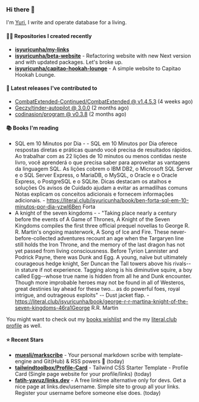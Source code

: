 ### Hi there 👋

I'm [Yuri](https://yuricunha.xyz), I write and operate database for a living.

#### 👨‍💻 Repositories I created recently
- **[isyuricunha/my-links](https://github.com/isyuricunha/my-links)**
- **[isyuricunha/beta-website](https://github.com/isyuricunha/beta-website)** - Refactoring website with new Next version and with updated packages. Let's broke up.
- **[isyuricunha/capitao-hookah-lounge](https://github.com/isyuricunha/capitao-hookah-lounge)** - A simple website to Capitao Hookah Lounge.

#### 🚀 Latest releases I've contributed to


- [CombatExtended-Continued/CombatExtended @ v1.4.5.3](https://github.com/CombatExtended-Continued/CombatExtended/releases/tag/v1.4.5.3) (4 weeks ago)
- [Geczy/tinder-autopilot @ 3.0.0](https://github.com/Geczy/tinder-autopilot/releases/tag/3.0.0) (2 months ago)
- [codinasion/program @ v0.3.8](https://github.com/codinasion/program/releases/tag/v0.3.8) (2 months ago)

#### 📚 Books I'm reading


- SQL em 10 Minutos por Dia -  - SQL em 10 Minutos por Dia oferece respostas diretas e práticas quando você precisa de resultados rápidos. Ao trabalhar com as 22 lições de 10 minutos ou menos contidas neste livro, você aprenderá o que precisa saber para aproveitar as vantagens da linguagem SQL. As lições cobrem o IBM DB2, o Microsoft SQL Server e o SQL Server Express, o MariaDB, o MySQL, o Oracle e o Oracle Express, o PostgreSQL e o SQLite. Dicas destacam os atalhos e soluções Os avisos de Cuidado ajudam a evitar as armadilhas comuns Notas explicam os conceitos adicionais e fornecem informações adicionais. - https://literal.club/isyuricunha/book/ben-forta-sql-em-10-minutos-por-dia-yzwl6Ben Forta
- A knight of the seven kingdoms -  - "Taking place nearly a century before the events of A Game of Thrones, A Knight of the Seven Kingdoms compiles the first three official prequel novellas to George R. R. Martin's ongoing masterwork, A Song of Ice and Fire. These never-before-collected adventures recount an age when the Targaryen line still holds the Iron Throne, and the memory of the last dragon has not yet passed from living consciousness. Before Tyrion Lannister and Podrick Payne, there was Dunk and Egg. A young, naïve but ultimately courageous hedge knight, Ser Duncan the Tall towers above his rivals--in stature if not experience. Tagging along is his diminutive squire, a boy called Egg--whose true name is hidden from all he and Dunk encounter. Though more improbable heroes may not be found in all of Westeros, great destinies lay ahead for these two... as do powerful foes, royal intrigue, and outrageous exploits" -- Dust jacket flap. - https://literal.club/isyuricunha/book/george-r-r-martina-knight-of-the-seven-kingdoms-46ra1George R.R. Martin

You might want to check out my [books
wishlist](https://www.amazon.com.br/hz/wishlist/ls/3DF4K19CCQP1X) and the my
[literal.club profile](https://literal.club/isyuricunha) as well.

#### ⭐ Recent Stars
- **[muesli/markscribe](https://github.com/muesli/markscribe)** - Your personal markdown scribe with template-engine and Git(Hub) & RSS powers 📜 (today)
- **[tailwindtoolbox/Profile-Card](https://github.com/tailwindtoolbox/Profile-Card)** - Tailwind CSS Starter Template - Profile Card (Single page website for your profile/links) (today)
- **[fatih-yavuz/links.dev](https://github.com/fatih-yavuz/links.dev)** - A free linktree alternative only for devs. Get a nice page at links.dev/username. Simple site to group all your links. Register your username before someone else does. (today)
